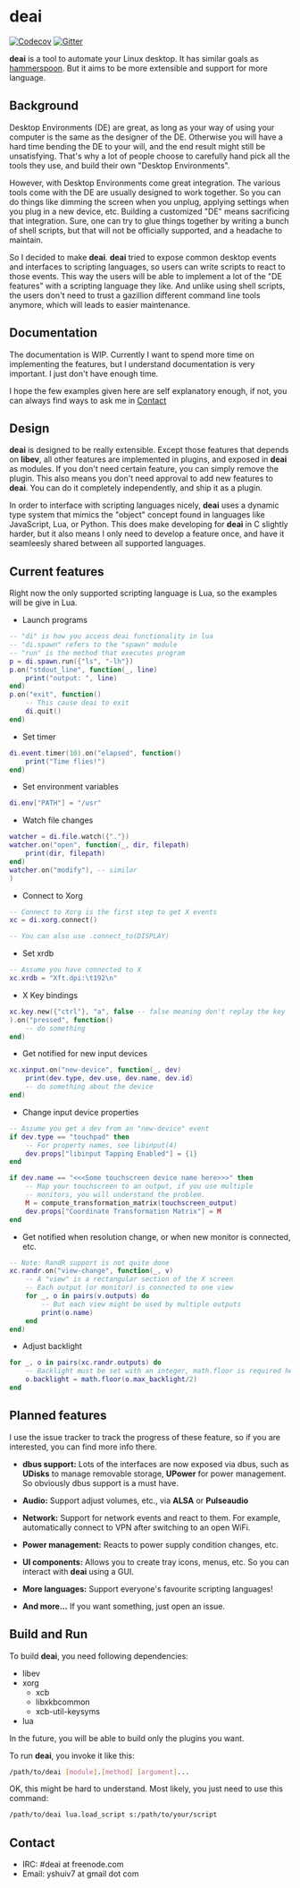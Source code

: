 # deai

[![Codecov](https://img.shields.io/codecov/c/github/yshui/deai.svg)](https://codecov.io/gh/yshui/deai)  [![Gitter](https://img.shields.io/gitter/room/nwjs/nw.js.svg)](https://gitter.im/deai/Lobby?utm_source=share-link&utm_medium=link&utm_campaign=share-link)

**deai** is a tool to automate your Linux desktop. It has similar goals as [hammerspoon](https://github.com/Hammerspoon/hammerspoon). But it aims to be more extensible and support for more language.

## Background

Desktop Environments (DE) are great, as long as your way of using your computer is the same as the designer of the DE. Otherwise you will have a hard time bending the DE to your will, and the end result might still be unsatisfying. That's why a lot of people choose to carefully hand pick all the tools they use, and build their own "Desktop Environments".

However, with Desktop Environments come great integration. The various tools come with the DE are usually designed to work together. So you can do things like dimming the screen when you unplug, applying settings when you plug in a new device, etc. Building a customized "DE" means sacrificing that integration. Sure, one can try to glue things together by writing a bunch of shell scripts, but that will not be officially supported, and a headache to maintain.

So I decided to make **deai**. **deai** tried to expose common desktop events and interfaces to scripting languages, so users can write scripts to react to those events. This way the users will be able to implement a lot of the "DE features" with a scripting language they like. And unlike using shell scripts, the users don't need to trust a gazillion different command line tools anymore, which will leads to easier maintenance.

## Documentation

The documentation is WIP. Currently I want to spend more time on implementing the features, but I understand documentation is very important. I just don't have enough time.

I hope the few examples given here are self explanatory enough, if not, you can always find ways to ask me in [Contact](#contact)

## Design

**deai** is designed to be really extensible. Except those features that depends on **libev**, all other features are implemented in plugins, and exposed in **deai** as modules. If you don't need certain feature, you can simply remove the plugin. This also means you don't need approval to add new features to **deai**. You can do it completely independently, and ship it as a plugin.

In order to interface with scripting languages nicely, **deai** uses a dynamic type system that mimics the "object" concept found in languages like JavaScript, Lua, or Python. This does make developing for **deai** in C slightly harder, but it also means I only need to develop a feature once, and have it seamleesly shared between all supported languages.

## Current features

Right now the only supported scripting language is Lua, so the examples will be give in Lua.

* Launch programs

```lua
-- "di" is how you access deai functionality in lua
-- "di.spawn" refers to the "spawn" module
-- "run" is the method that executes program
p = di.spawn.run({"ls", "-lh"})
p.on("stdout_line", function(_, line)
    print("output: ", line)
end)
p.on("exit", function()
    -- This cause deai to exit
    di.quit()
end)

```

* Set timer

```lua
di.event.timer(10).on("elapsed", function()
    print("Time flies!")
end)
```

* Set environment variables

```lua
di.env["PATH"] = "/usr"
```

* Watch file changes

```lua
watcher = di.file.watch({"."})
watcher.on("open", function(_, dir, filepath)
    print(dir, filepath)
end)
watcher.on("modify"), -- similar
)
```

* Connect to Xorg

```lua
-- Connect to Xorg is the first step to get X events
xc = di.xorg.connect()

-- You can also use .connect_to(DISPLAY)
```

* Set xrdb

```lua
-- Assume you have connected to X
xc.xrdb = "Xft.dpi:\t192\n"
```

* X Key bindings

```lua
xc.key.new({"ctrl"}, "a", false -- false meaning don't replay the key
).on("pressed", function()
    -- do something
end)
```

* Get notified for new input devices

```lua
xc.xinput.on("new-device", function(_, dev)
    print(dev.type, dev.use, dev.name, dev.id)
    -- do something about the device
end)
```

* Change input device properties

```lua
-- Assume you get a dev from an "new-device" event
if dev.type == "touchpad" then
    -- For property names, see libinput(4)
    dev.props["libinput Tapping Enabled"] = {1}
end

if dev.name == "<<<Some touchscreen device name here>>>" then
    -- Map your touchscreen to an output, if you use multiple
    -- monitors, you will understand the problem.
    M = compute_transformation_matrix(touchscreen_output)
    dev.props["Coordinate Transformation Matrix"] = M
end
```

* Get notified when resolution change, or when new monitor is connected, etc.

```lua
-- Note: RandR support is not quite done
xc.randr.on("view-change", function(_, v)
    -- A "view" is a rectangular section of the X screen
    -- Each output (or monitor) is connected to one view
    for _, o in pairs(v.outputs) do
        -- But each view might be used by multiple outputs
        print(o.name)
    end
end)
```

* Adjust backlight

```lua
for _, o in pairs(xc.randr.outputs) do
    -- Backlight must be set with an integer, math.floor is required here
    o.backlight = math.floor(o.max_backlight/2)
end
```

## Planned features

I use the issue tracker to track the progress of these feature, so if you are interested, you can find more info there.

* **dbus support:** Lots of the interfaces are now exposed via dbus, such as **UDisks** to manage removable storage, **UPower** for power management. So obviously dbus support is a must have.

* **Audio:** Support adjust volumes, etc., via **ALSA** or **Pulseaudio**

* **Network:** Support for network events and react to them. For example, automatically connect to VPN after switching to an open WiFi.

* **Power management:** Reacts to power supply condition changes, etc.

* **UI components:** Allows you to create tray icons, menus, etc. So you can interact with **deai** using a GUI.

* **More languages:** Support everyone's favourite scripting languages!

* **And more...** If you want something, just open an issue.

## Build and Run

To build **deai**, you need following dependencies:

* libev
* xorg
    * xcb
    * libxkbcommon
    * xcb-util-keysyms
* lua

In the future, you will be able to build only the plugins you want.

To run **deai**, you invoke it like this:

```sh
/path/to/deai [module].[method] [argument]...
```

OK, this might be hard to understand. Most likely, you just need to use this command:

```sh
/path/to/deai lua.load_script s:/path/to/your/script
```

## Contact

* IRC: #deai at freenode.com
* Email: yshuiv7 at gmail dot com

